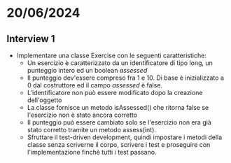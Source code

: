 # 20/06/2024
## Interview 1
- Implementare una classe Exercise con le seguenti caratteristiche:
    - Un esercizio è caratterizzato da un identificatore di tipo long, un punteggio intero ed un boolean *assessed*
    - Il punteggio dev'essere compreso fra 1 e 10. Di base è inizializzato a 0 dal costruttore ed il campo *assessed* è false.
    - L'identificatore non può essere modificato dopo la creazione dell'oggetto
    - La classe fornisce un metodo isAssessed() che ritorna false se l'esercizio non è stato ancora corretto
    - Il punteggio può essere cambiato solo se l'esercizio non era già stato corretto tramite un metodo assess(int).
  - Sfruttare il test-driven development, quindi impostare i metodi della classe senza scriverne il corpo, scrivere i test e proseguire con l'implementazione finchè tutti i test passano.
